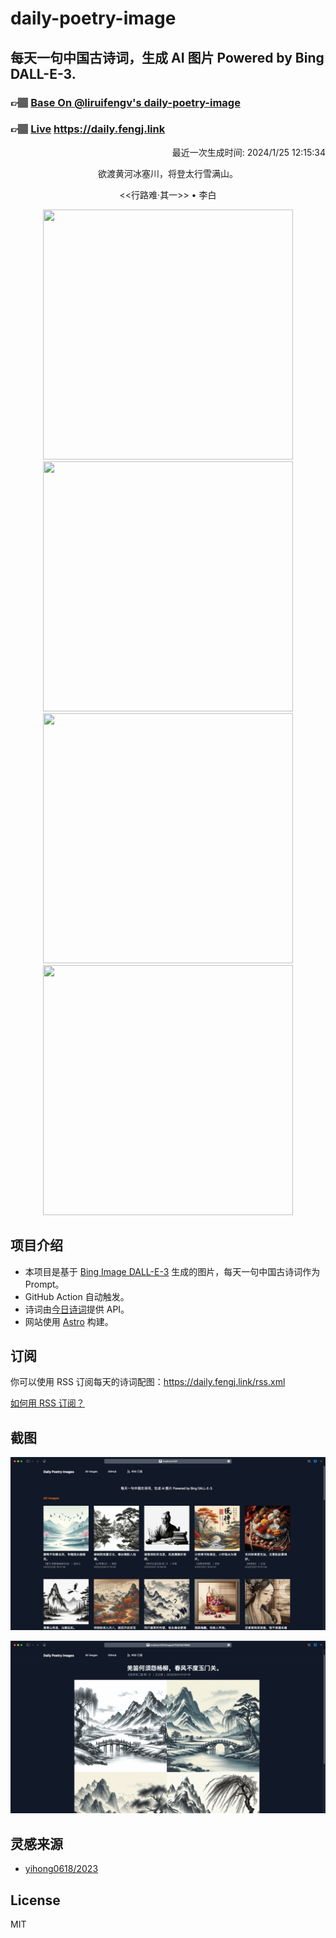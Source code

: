 
# daily-poetry-image

## 每天一句中国古诗词，生成 AI 图片 Powered by Bing DALL-E-3.

### 👉🏽 [Base On @liruifengv's daily-poetry-image](https://github.com/liruifengv/daily-poetry-image)

### 👉🏽 [Live](https://daily.fengj.link) https://daily.fengj.link

<p align="right">
  最近一次生成时间: 2024/1/25 12:15:34
</p>
<p align="center">
欲渡黄河冰塞川，将登太行雪满山。
</p>
<p align="center">
<<行路难·其一>> • 李白
</p>
<p align="center">
<img src="https://tse2.mm.bing.net/th/id/OIG.L3InYRw9.KepKsRoTWZm" height="400" width="400" />
<img src="https://tse2.mm.bing.net/th/id/OIG.nslrdvep2bevF4wq22Js" height="400" width="400" />
<img src="https://tse4.mm.bing.net/th/id/OIG.cbO3s9LEZK2GxH6A5G56" height="400" width="400" />
<img src="https://tse1.mm.bing.net/th/id/OIG.jkoKR_F0e6TsYlwtocfm" height="400" width="400" />
</p>

## 项目介绍

-   本项目是基于 [Bing Image DALL-E-3](https://www.bing.com/images/create) 生成的图片，每天一句中国古诗词作为 Prompt。
-   GitHub Action 自动触发。
-   诗词由[今日诗词](https://www.jinrishici.com/)提供 API。
-   网站使用 [Astro](https://astro.build) 构建。

## 订阅

你可以使用 RSS 订阅每天的诗词配图：https://daily.fengj.link/rss.xml

[如何用 RSS 订阅？](https://zhuanlan.zhihu.com/p/55026716)

## 截图

![图片列表](./screenshots/Snipaste_2023-12-28_21-00-26.png)

![图片详情](./screenshots/Snipaste_2023-12-28_21-00-53.png)

## 灵感来源

-   [yihong0618/2023](https://github.com/yihong0618/2023)

## License

MIT
